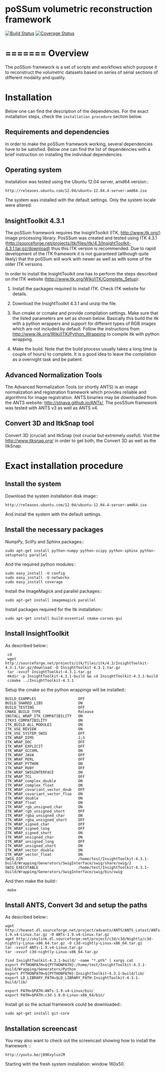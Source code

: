 

poSSum volumetric reconstruction framework
===========================================================

[![Build Status](https://travis-ci.org/pmajka/poSSum.svg?branch=master)](https://travis-ci.org/pmajka/poSSum) [![Coverage Status](https://coveralls.io/repos/pmajka/poSSum/badge.png?branch=master)](https://coveralls.io/r/pmajka/poSSum?branch=master)

=======
Overview
========

The poSSum framework is a set of scripts and workflows which purpose it to
reconstruct the volumetric datasets based on series of serial sections of
different modality and quality.


Installation
============

Below one can find the description of the dependencies.
For the exact installation steps, check the `installation procedure` section below.

Requirements and dependencies
-----------------------------

In order to make the poSSum framework working, several dependencies have to be
satisfied. Below one can find the list of dependencies with a brief instruction
on installing the individual dependencies.


Operating system
----------------

Installation was tested using the Ubuntu 12.04 server, amd64 version::

    http://releases.ubuntu.com/12.04/ubuntu-12.04.4-server-amd64.iso

The system was installed with the default settings.
Only the system locale were altered.


InsightToolkit 4.3.1
--------------------

The poSSum framework requires the InsightToolkit (ITK, http://www.itk.org/)
image processing library. PosSSum was created and tested using ITK 4.3.1
(http://sourceforge.net/projects/itk/files/itk/4.3/InsightToolkit-4.3.1.tar.gz/download)
thus this ITK version is recommended. Due to rapid development of the ITK
framework it is not guaranteed (although quite likely) that the poSSum will work
with newer as well as with some of the older ITK versions.

In order to install the InsightToolkit one has to perform the steps described on
the ITK website (http://www.itk.org/Wiki/ITK/Complete_Setup): 

  1. Install the packages required to install ITK. Check ITK website for
     details.

  2. Download the InsightToolkit 4.3.1 and unzip the file. 

  3. Run cmake or ccmake and provide compilation settings. Make sure that
     the listed parameters are set as shown below. Basically this build
     the itk with a python wrappers and support for different types of
     RGB images which are not included by default. Follow the instructions
     from http://www.itk.org/Wiki/ITK/Python_Wrapping to compile itk with
     python wrapping.

  4. Make the build. Note that the build process usually takes a long
     time (a couple of hours) to complete. It is a good idea to leave
     the compilation as a overnight task and be patient.


Advanced Normalization Tools
----------------------------

The Advanced Normalization Tools (or shortly ANTS) is an image normalization and
registration framework which provides reliable and algorithms for image
registration. ANTS binaries may be downloaded from the ANTS website: http://stnava.github.io/ANTs/,
The posSSum framework was tested with ANTS v3 as well as ANTS v4.


Convert 3D and ItkSnap tool
---------------------------

Convert 3D (crucial) and ItkSnap (not crucial but extremely useful).
Visit the http://www.itksnap.org/ in order to get both, the Convert 3D
as well as the ItkSnap.



Exact installation procedure
======================================


Install the system
------------------------------------

Download the system installation disk image::

    http://releases.ubuntu.com/12.04/ubuntu-12.04.4-server-amd64.iso

And install the system with the default settings.


Install the necessary packages
------------------------------------

NumpPy, SciPy and Sphinx packages::

    sudo apt-get install python-numpy python-scipy python-sphinx python-setuptools parallel

And the required python modules::

    sudo easy_install -U config
    sudo easy_install -U networkx
    sudo easy_install coverage

Install the ImageMagick and parallel packages::

    sudo apt-get install imagemagick parallel

Install packages required for the Itk installation::

    sudo apt-get install build-essential cmake-curses-gui


Install InsightToolkit
--------------------------

As described below::

     cd 
     wget http://sourceforge.net/projects/itk/files/itk/4.3/InsightToolkit-4.3.1.tar.gz/download -O InsightToolkit-4.3.1.tar.gz
     tar -xvvzf InsightToolkit-4.3.1.tar.gz
     mkdir -p InsightToolkit-4.3.1-build && cd InsightToolkit-4.3.1-build
     ccmake ../InsightToolkit-4.3.1

Setup the cmake so the python wrappings will be installed::

    BUILD_EXAMPLES                   OFF
    BUILD_SHARED_LIBS                ON
    BUILD_TESTING                    OFF
    CMAKE_BUILD_TYPE                 Release
    INSTALL_WRAP_ITK_COMPATIBILITY   ON
    ITKV3_COMPATIBILITY              ON
    ITK_BUILD_ALL_MODULES            ON
    ITK_USE_REVIEW                   ON 
    ITK_USE_SYSTEM_SWIG              OFF
    ITK_WRAP_DIMS                    2;3
    ITK_WRAP_DOC                     OFF
    ITK_WRAP_EXPLICIT                OFF
    ITK_WRAP_GCCXML                  ON
    ITK_WRAP_JAVA                    OFF
    ITK_WRAP_PERL                    OFF
    ITK_WRAP_PYTHON                  ON
    ITK_WRAP_RUBY                    OFF
    ITK_WRAP_SWIGINTERFACE           ON
    ITK_WRAP_TCL                     OFF
    ITK_WRAP_complex_double          ON
    ITK_WRAP_complex_float           ON
    ITK_WRAP_covariant_vector_doub   OFF
    ITK_WRAP_covariant_vector_floa   ON
    ITK_WRAP_double                  ON
    ITK_WRAP_float                   ON
    ITK_WRAP_rgb_unsigned_char       ON
    ITK_WRAP_rgb_unsigned_short      OFF
    ITK_WRAP_rgba_unsigned_char      ON
    ITK_WRAP_rgba_unsigned_short     OFF
    ITK_WRAP_signed_char             OFF
    ITK_WRAP_signed_long             OFF
    ITK_WRAP_signed_short            ON
    ITK_WRAP_unsigned_char           ON
    ITK_WRAP_unsigned_long           OFF
    ITK_WRAP_unsigned_short          ON
    ITK_WRAP_vector_double           ON
    ITK_WRAP_vector_float            ON
    SWIG_DIR                         /home/test/InsightToolkit-4.3.1-build/Wrapping/Generators/SwigInterface/swig/share/swig/2
    SWIG_EXECUTABLE                  /home/test/InsightToolkit-4.3.1-build/Wrapping/Generators/SwigInterface/swig/bin/swig

And then make the build::

     make


Install ANTS, Convert 3d and setup the paths
----------------------------------------------

As described below::

    wget http://heanet.dl.sourceforge.net/project/advants/ANTS/ANTS_Latest/ANTs-1.9.v4-Linux.tar.gz -O ANTs-1.9.v4-Linux.tar.gz
    wget http://skylink.dl.sourceforge.net/project/c3d/c3d/Nightly/c3d-nightly-Linux-x86_64.tar.gz -O c3d-nightly-Linux-x86_64.tar.gz
    tar -xvvzf ANTs-1.9.v4-Linux.tar.gz
    tar -xvvzf c3d-nightly-Linux-x86_64.tar.gz

    find InsightToolkit-4.3.1-build/ -name "*.pth" | xargs cat
    export PYTHONPATH=${PYTHONPATH}:/home/test/InsightToolkit-4.3.1-build/Wrapping/Generators/Python
    export PYTHONPATH=${PYTHONPATH}:InsightToolkit-4.3.1-build/lib/
    export LD_LIBRARY_PATH=$LD_LIBRARY_PATH:InsightToolkit-4.3.1-build/lib/

    export PATH=$PATH:ANTs-1.9.v4-Linux/bin/
    export PATH=$PATH:c3d-1.0.0-Linux-x86_64/bin/

Install git so the actual framework could be downloaded::

    sudo apt-get install git-core


Installation screencast
-------------------------

You may also want to check out the screencast showing how to install the framework ::

    http://youtu.be/j89KxyluiCM

Starting with the fresh system installation: window 160x50.

